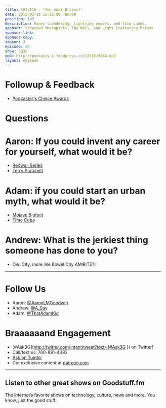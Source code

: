 ```yaml
---
title: S03:E10 - "You Snot Brains!"
date: 2015-03-16 12:11:00 -06:00
position: 103
description: Money laundering, lightning powers, and time cubes.
sponsor: licensed therapists, The Wall, and Light Scattering Prisms
sponsor-link: 
sponsor-copy: 
season: 3
episode: 38
show: 3g3q
mp3: http://podcasts-1.feedpress.co/13789/9264.mp3
layout: episode
---
```


# Followup & Feedback
- [Podcaster's Choice Awards](http://www.podcastawards.com/)

# Questions

# Aaron: If you could invent any career for yourself, what would it be?
- [Redwall Series](http://www.redwallabbey.com/)
- [Terry Pratchett](http://www.terrypratchettbooks.com/)

# Adam: if you could start an urban myth, what would it be?
- [Mojave Bigfoot](http://www.bigfootencounters.com/creatures/desert.htm)
- [Time Cube](http://www.timecube.com/)

# Andrew: What is the jerkiest thing someone has done to you?
- Owl City, more like Bowel City AMIRITE?!

***

# Follow Us
* Aaron: [@AaronLMGoodwin](http://twitter.com/aaronlmgoodwin)
* Andrew: [@A_Sav](http://twitter.com/a_sav)
* Adam: [@ThatAdamKid](http://twitter.com/thatadamkid)

# Braaaaaand Engagement
* [#Ask3G](http://twitter.com/intent/tweet?text={#Ask3G }) on Twitter!
* Call/text us: 760-881-4382
* [Ask on Tumblr](http://3g3q.co/ask)
* Get exclusive content at [patreon.com](http://www.patreon.com/3g3q)

***

## Listen to other great shows on Goodstuff.fm
The internet’s favorite shows on technology, culture, news and more. You know, just the good stuff.
